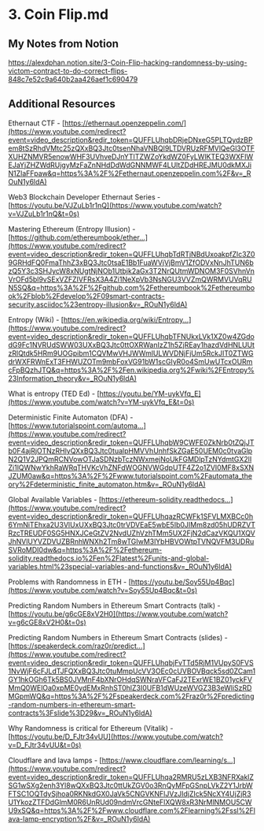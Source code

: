 # 3. Coin Flip.md

## My Notes from Notion
https://alexdphan.notion.site/3-Coin-Flip-hacking-randomness-by-using-victom-contract-to-do-correct-flips-848c7e52c9a640b2aa426aef1c690479

## Additional Resources

Ethernaut CTF -
[https://ethernaut.openzeppelin.com/](https://www.youtube.com/redirect?event=video_description&redir_token=QUFFLUhqbDRjeDNxeG5PLTQydzBPem8tSzRhdVMtc25zQXxBQ3Jtc0tsenNhaVNBQl9LTDVRUzRFMVlQeGl3OTFXUHZNMVR5enowWHF3UVhveDJnYTlTZWZoYkdWZ0FyLWlKTEQ3WXFIWEJaYjZHZWdRUjgyMzFaZnNHdDdWdGNNMWF4LUltZDdHREJMU0dkMXJiN1ZlaFFpaw&q=https%3A%2F%2Fethernaut.openzeppelin.com%2F&v=_ROuN1y6ldA)

Web3 Blockchain Developer Ethernaut Series -
[https://youtu.be/VJZuLb1r1nQ](https://www.youtube.com/watch?v=VJZuLb1r1nQ&t=0s)

Mastering Ethereum (Entropy Illusion) -
[https://github.com/ethereumbook/ether...](https://www.youtube.com/redirect?event=video_description&redir_token=QUFFLUhqbTdRTjNBdUxoakpfZlc3Z09GRHdFQ0FmaThhZ3xBQ3Jtc0tsaE1Bb1FuaWVjVjBmV1ZfODVxNnJhTUN6bzQ5Y3c3SHJycW8xNUgtNjNOb1Utbjk2aGx3T2NrQUtmWDNOM3F0SVhnVnVrOFd5bl9vSExVZFZIVFRsX3A4Zi1NeXpVb3NsNGU3VVZmQWRMVUVqRUN5SQ&q=https%3A%2F%2Fgithub.com%2Fethereumbook%2Fethereumbook%2Fblob%2Fdevelop%2F09smart-contracts-security.asciidoc%23entropy-illusion&v=_ROuN1y6ldA)

Entropy (Wiki) -
[https://en.wikipedia.org/wiki/Entropy...](https://www.youtube.com/redirect?event=video_description&redir_token=QUFFLUhqbTFNUkxLVk1XZ0w4ZGdodG9Fc1NVRUdSWW03UXxBQ3Jtc0ttOXRWanIzZ1h5ZjREay1hazdVdHNLUUtzRlQtdk5HRm9UOGpibm1CQVMwVHJWWmlULWVDNjFjUm5RckJIT0ZTWGdrWXFRWnExT3FHWUZOTm9mbFoxVG91bW1scGIyR0o4SmUwUTcxOURmcFpBQzhJTQ&q=https%3A%2F%2Fen.wikipedia.org%2Fwiki%2FEntropy%23Information_theory&v=_ROuN1y6ldA)

What is entropy (TED Ed) -
[https://youtu.be/YM-uykVfq_E](https://www.youtube.com/watch?v=YM-uykVfq_E&t=0s)

Deterministic Finite Automaton (DFA) -
[https://www.tutorialspoint.com/automa...](https://www.youtube.com/redirect?event=video_description&redir_token=QUFFLUhqbW9CWFE0ZkNrb0tZQjJTb0F4ajRjOTNzRHlyQXxBQ3Jtc0tualpHMVVhUnhfSkZGaE50UEM0c0tvaGlpN2Q1V2JPQmRCNVowOTJaSDNzbTczNWxmejNoUkFGMDlpTzNYdmtGX2lIZi1lQWNwYkhRaWRqTHVKcVhZNFdWOGNVWGdpUTF4Z2o1ZVI0MF8xSXNJZUM0aw&q=https%3A%2F%2Fwww.tutorialspoint.com%2Fautomata_theory%2Fdeterministic_finite_automaton.htm&v=_ROuN1y6ldA)

Global Available Variables -
[https://ethereum-solidity.readthedocs...](https://www.youtube.com/redirect?event=video_description&redir_token=QUFFLUhqazRCWFk1SFVLMXBCc0h6YmNiTEhxa2U3VlUxUXxBQ3Jtc0trVDVEaE5wbE5Ib0JIMm8zd05hUDRZVTRzcTREUDF0SG5HNXJCeGtZV2NvdUZhVzhTMm5UX2FjN2dCazVKQU1XQVJhNVlUYVZDVUZBRnhWNXh2Tm8wTGIwM3lYbHBVOWtpTVNQVFM3UDRuSVRoMDI0dw&q=https%3A%2F%2Fethereum-solidity.readthedocs.io%2Fen%2Flatest%2Funits-and-global-variables.html%23special-variables-and-functions&v=_ROuN1y6ldA)

Problems with Randomness in ETH -
[https://youtu.be/Soy55Up4Bqc](https://www.youtube.com/watch?v=Soy55Up4Bqc&t=0s)

Predicting Random Numbers in Ethereum Smart Contracts (talk) -
[https://youtu.be/g6cGE8xV2H0](https://www.youtube.com/watch?v=g6cGE8xV2H0&t=0s)

Predicting Random Numbers in Ethereum Smart Contracts (slides) -
[https://speakerdeck.com/raz0r/predict...](https://www.youtube.com/redirect?event=video_description&redir_token=QUFFLUhqbjFvTTd5RjM1VUpyS0FVS1NvWjF6cFJLdTJFQXxBQ3Jtc0tuMmpUcVV3OEc0cUVBOVBqck5sd0ZCam1GY1hkOGh6Tk5BS0JVMnF4bXNrOHdqSWNraVFCaFJ2TExrWE1BZ01yckFVMmQ0WElOa0xpME0ydEMxRnhST0hlZ3I0UFB1dWUzeWVGZ3B3eWliSzRDMGpmWQ&q=https%3A%2F%2Fspeakerdeck.com%2Fraz0r%2Fpredicting-random-numbers-in-ethereum-smart-contracts%3Fslide%3D29&v=_ROuN1y6ldA)

Why Randomness is critical for Ethereum (Vitalik) -
[https://youtu.be/D_FJtr34vUU](https://www.youtube.com/watch?v=D_FJtr34vUU&t=0s)

Cloudflare and lava lamps -
[https://www.cloudflare.com/learning/s...](https://www.youtube.com/redirect?event=video_description&redir_token=QUFFLUhqa2RMRU5zLXB3NFRXaklZSG1wSXg2enh3Yl8wQXxBQ3Jtc0ttUkZGV0o3RnQyMFpGSnpLVkZ2Y1JrbWFTSC1OQTdySjhoa0RKNkdGX0JaVk5CNGVKNFlJVzJIdjZIck5NcXY4UjZjR3U1YkozZTFDdGlmM0R6UnRUd09ndmVrcGNteFlXQW8xR3NrMlNMOU5CWU9xSQ&q=https%3A%2F%2Fwww.cloudflare.com%2Flearning%2Fssl%2Flava-lamp-encryption%2F&v=_ROuN1y6ldA)
